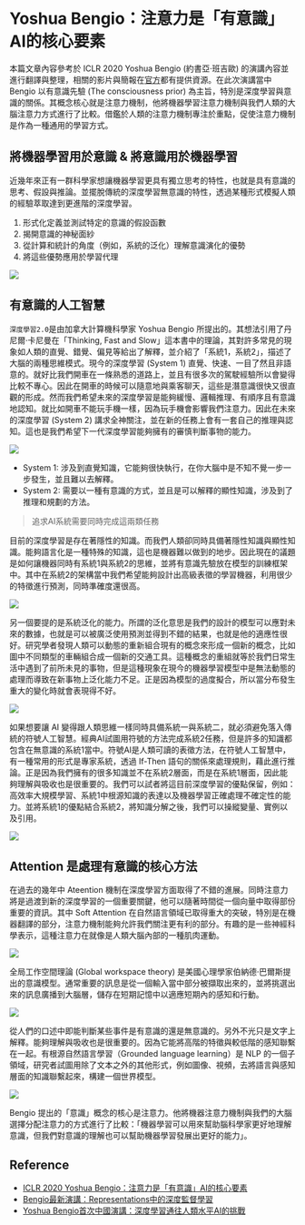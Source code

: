 # Yoshua Bengio：注意力是「有意識」AI的核心要素

本篇文章內容參考於 ICLR 2020 Yoshua Bengio (約書亞·班吉歐) 的演講內容並進行翻譯與整理，相關的影片與簡報在[官方](https://iclr.cc/virtual_2020/speaker_7.html)都有提供資源。在此次演講當中 Bengio 以有意識先驗 (The consciousness prior) 為主旨，特別是深度學習與意識的關係。其概念核心就是注意力機制，他將機器學習注意力機制與我們人類的大腦注意力方式進行了比較。借鑑於人類的注意力機制專注於重點，促使注意力機制是作為一種通用的學習方式。


## 將機器學習用於意識 & 將意識用於機器學習
近幾年來正有一群科學家想讓機器學習更具有獨立思考的特性，也就是具有意識的思考、假設與推論。並擺脫傳統的深度學習無意識的特性，透過某種形式模擬人類的經驗萃取達到更進階的深度學習。

1. 形式化定義並測試特定的意識的假設函數
2. 揭開意識的神秘面紗
3. 從計算和統計的角度（例如，系統的泛化）理解意識演化的優勢
4. 將這些優勢應用於學習代理

![](https://i.imgur.com/37i9DuJ.png)

## 有意識的人工智慧
`深度學習2.0`是由加拿大計算機科學家 Yoshua Bengio 所提出的。其想法引用了丹尼爾·卡尼曼在「Thinking, Fast and Slow」這本書中的理論，其對許多常見的現象如人類的直覺、錯覺、偏見等給出了解釋，並介紹了「系統1，系統2」，描述了大腦的兩種思維模式。現今的深度學習 (System 1) 直覺、快速、一目了然且非語意的。就好比我們開車在一條熟悉的道路上，並且有很多次的駕駛經驗所以會變得比較不專心。因此在開車的時候可以隨意地與乘客聊天，這些是潛意識很快又很直觀的形成。然而我們希望未來的深度學習是能夠緩慢、邏輯推理、有順序且有意識地認知。就比如開車不能玩手機一樣，因為玩手機會影響我們注意力。因此在未來的深度學習 (System 2) 講求全神關注，並在新的任務上會有一套自己的推理與認知。這也是我們希望下一代深度學習能夠擁有的審慎判斷事物的能力。

![](https://i.imgur.com/0jhWhJ9.png)

- System 1: 涉及到直覺知識，它能夠很快執行，在你大腦中是不知不覺一步一步發生，並且難以去解釋。
- System 2: 需要以一種有意識的方式，並且是可以解釋的顯性知識，涉及到了推理和規劃的方法。

> 追求AI系統需要同時完成這兩類任務

目前的深度學習是存在著隱性的知識。而我們人類卻同時具備著隱性知識與顯性知識。能夠語言化是一種特殊的知識，這也是機器難以做到的地步。因此現在的議題是如何讓機器同時有系統1與系統2的思維，並將有意識先驗放在模型的訓練框架中。其中在系統2的架構當中我們希望能夠設計出高級表徵的學習機器，利用很少的特徵進行預測，同時準確度還很高。

![](https://i.imgur.com/ocN0LUD.png)

另一個要提的是系統泛化的能力。所謂的泛化意思是我們的設計的模型可以應對未來的數據，也就是可以被廣泛使用預測並得到不錯的結果，也就是他的適應性很好。研究學者發現人類可以動態的重新組合現有的概念來形成一個新的概念，比如圖中不同類型的車輛組合成一個新的交通工具。這種概念的重組就等於我們日常生活中遇到了前所未見的事物，但是這種現象在現今的機器學習模型中是無法動態的處理而導致在新事物上泛化能力不足。正是因為模型的過度擬合，所以當分布發生重大的變化時就會表現得不好。

![](https://i.imgur.com/KuLHo2w.png)

如果想要讓 AI 變得跟人類思維一樣同時具備系統一與系統二，就必須避免落入傳統的符號人工智慧。經典AI試圖用符號的方法完成系統2任務，但是許多的知識都包含在無意識的系統1當中。符號AI是人類可讀的表徵方法，在符號人工智慧中，有一種常用的形式是專家系統，透過 If-Then 語句的關係來處理規則，藉此進行推論。正是因為我們擁有的很多知識並不在系統2層面，而是在系統1層面，因此能夠理解與吸收也是很重要的。我們可以試者將這目前深度學習的優點保留，例如：高效率大規模學習、系統1中根源知識的表達以及機器學習正確處理不確定性的能力。並將系統1的優點結合系統2，將知識分解之後，我們可以操縱變量、實例以及引用。

![](https://i.imgur.com/VqlA3Iq.png)

## Attention 是處理有意識的核心方法
在過去的幾年中 Ateention 機制在深度學習方面取得了不錯的進展。同時注意力將是過渡到新的深度學習的一個重要關鍵，他可以隨著時間從一個向量中取得部份重要的資訊。其中 Soft Attention 在自然語言領域已取得重大的突破，特別是在機器翻譯的部分，注意力機制能夠允許我們關注更有利的部分。有趣的是一些神經科學表示，這種注意力在就像是人類大腦內部的一種肌肉運動。

![](https://i.imgur.com/VfcDx3x.png)

全局工作空間理論 (Global workspace theory) 是美國心理學家伯納德·巴爾斯提出的意識模型。通常重要的訊息是從一個輸入當中部分被擷取出來的，並將挑選出來的訊息廣播到大腦層，儲存在短期記憶中以適應短期內的感知和行動。

![](https://i.imgur.com/9FdXRwl.png)

從人們的口述中即能判斷某些事件是有意識的還是無意識的。另外不光只是文字上解釋。能夠理解與吸收也是很重要的。因為它能將高階的特徵與較低階的感知聯繫在一起。有根源自然語言學習（Grounded language learning）是 NLP 的一個子領域，研究者試圖用除了文本之外的其他形式，例如圖像、視頻，去將語言與感知層面的知識聯繫起來，構建一個世界模型。

![](https://i.imgur.com/9jP0yDB.png)




Bengio 提出的「意識」概念的核心是注意力。他將機器注意力機制與我們的大腦選擇分配注意力的方式進行了比較：「機器學習可以用來幫助腦科學家更好地理解意識，但我們對意識的理解也可以幫助機器學習發展出更好的能力」。

## Reference
- [ICLR 2020 Yoshua Bengio：注意力是「有意識」AI的核心要素](https://kknews.cc/zh-tw/tech/x45rono.html)
- [Bengio最新演講：Representations中的深度監督學習](https://cloud.tencent.com/developer/article/1070691?from=article.detail.1370482)
- [Yoshua Bengio首次中國演講：深度學習通往人類水平AI的挑戰](https://cloud.tencent.com/developer/article/1370482)
